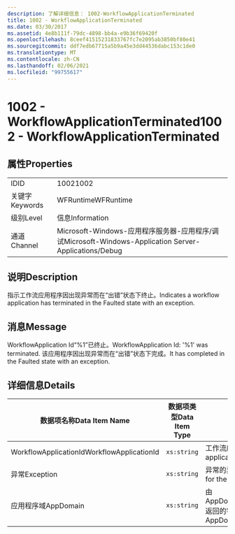 ```yaml
---
description: 了解详细信息： 1002-WorkflowApplicationTerminated
title: 1002 - WorkflowApplicationTerminated
ms.date: 03/30/2017
ms.assetid: 4e8b111f-79dc-4898-bb4a-e9b36f69420f
ms.openlocfilehash: 8ceef41515231833767fc7e2095ab3850bf80e41
ms.sourcegitcommit: ddf7edb67715a5b9a45e3dd44536dabc153c1de0
ms.translationtype: MT
ms.contentlocale: zh-CN
ms.lasthandoff: 02/06/2021
ms.locfileid: "99755617"
---
```

# <a name="1002---workflowapplicationterminated"></a><span data-ttu-id="5b0ee-103">1002 - WorkflowApplicationTerminated</span><span class="sxs-lookup"><span data-stu-id="5b0ee-103">1002 - WorkflowApplicationTerminated</span></span>

## <a name="properties"></a><span data-ttu-id="5b0ee-104">属性</span><span class="sxs-lookup"><span data-stu-id="5b0ee-104">Properties</span></span>  
  
|||  
|-|-|  
|<span data-ttu-id="5b0ee-105">ID</span><span class="sxs-lookup"><span data-stu-id="5b0ee-105">ID</span></span>|<span data-ttu-id="5b0ee-106">1002</span><span class="sxs-lookup"><span data-stu-id="5b0ee-106">1002</span></span>|  
|<span data-ttu-id="5b0ee-107">关键字</span><span class="sxs-lookup"><span data-stu-id="5b0ee-107">Keywords</span></span>|<span data-ttu-id="5b0ee-108">WFRuntime</span><span class="sxs-lookup"><span data-stu-id="5b0ee-108">WFRuntime</span></span>|  
|<span data-ttu-id="5b0ee-109">级别</span><span class="sxs-lookup"><span data-stu-id="5b0ee-109">Level</span></span>|<span data-ttu-id="5b0ee-110">信息</span><span class="sxs-lookup"><span data-stu-id="5b0ee-110">Information</span></span>|  
|<span data-ttu-id="5b0ee-111">通道</span><span class="sxs-lookup"><span data-stu-id="5b0ee-111">Channel</span></span>|<span data-ttu-id="5b0ee-112">Microsoft-Windows-应用程序服务器-应用程序/调试</span><span class="sxs-lookup"><span data-stu-id="5b0ee-112">Microsoft-Windows-Application Server-Applications/Debug</span></span>|  
  
## <a name="description"></a><span data-ttu-id="5b0ee-113">说明</span><span class="sxs-lookup"><span data-stu-id="5b0ee-113">Description</span></span>  

 <span data-ttu-id="5b0ee-114">指示工作流应用程序因出现异常而在“出错”状态下终止。</span><span class="sxs-lookup"><span data-stu-id="5b0ee-114">Indicates a workflow application has terminated in the Faulted state with an exception.</span></span>  
  
## <a name="message"></a><span data-ttu-id="5b0ee-115">消息</span><span class="sxs-lookup"><span data-stu-id="5b0ee-115">Message</span></span>  

 <span data-ttu-id="5b0ee-116">WorkflowApplication Id“%1”已终止。</span><span class="sxs-lookup"><span data-stu-id="5b0ee-116">WorkflowApplication Id: '%1' was terminated.</span></span> <span data-ttu-id="5b0ee-117">该应用程序因出现异常而在“出错”状态下完成。</span><span class="sxs-lookup"><span data-stu-id="5b0ee-117">It has completed in the Faulted state with an exception.</span></span>  
  
## <a name="details"></a><span data-ttu-id="5b0ee-118">详细信息</span><span class="sxs-lookup"><span data-stu-id="5b0ee-118">Details</span></span>  
  
|<span data-ttu-id="5b0ee-119">数据项名称</span><span class="sxs-lookup"><span data-stu-id="5b0ee-119">Data Item Name</span></span>|<span data-ttu-id="5b0ee-120">数据项类型</span><span class="sxs-lookup"><span data-stu-id="5b0ee-120">Data Item Type</span></span>|<span data-ttu-id="5b0ee-121">说明</span><span class="sxs-lookup"><span data-stu-id="5b0ee-121">Description</span></span>|  
|--------------------|--------------------|-----------------|  
|<span data-ttu-id="5b0ee-122">WorkflowApplicationId</span><span class="sxs-lookup"><span data-stu-id="5b0ee-122">WorkflowApplicationId</span></span>|`xs:string`|<span data-ttu-id="5b0ee-123">工作流应用程序 ID</span><span class="sxs-lookup"><span data-stu-id="5b0ee-123">The workflow application id</span></span>|  
|<span data-ttu-id="5b0ee-124">异常</span><span class="sxs-lookup"><span data-stu-id="5b0ee-124">Exception</span></span>|`xs:string`|<span data-ttu-id="5b0ee-125">异常的异常详细信息</span><span class="sxs-lookup"><span data-stu-id="5b0ee-125">The exception details for the exception</span></span>|  
|<span data-ttu-id="5b0ee-126">应用程序域</span><span class="sxs-lookup"><span data-stu-id="5b0ee-126">AppDomain</span></span>|`xs:string`|<span data-ttu-id="5b0ee-127">由 AppDomain.CurrentDomain.FriendlyName 返回的字符串。</span><span class="sxs-lookup"><span data-stu-id="5b0ee-127">The string returned by AppDomain.CurrentDomain.FriendlyName.</span></span>|
